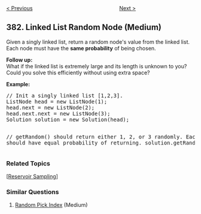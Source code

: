 <!--|This file generated by command(leetcode description); DO NOT EDIT.    |-->
<!--+----------------------------------------------------------------------+-->
<!--|@author    Openset <openset.wang@gmail.com>                           |-->
<!--|@link      https://github.com/openset                                 |-->
<!--|@home      https://github.com/openset/leetcode                        |-->
<!--+----------------------------------------------------------------------+-->

[< Previous](https://github.com/openset/leetcode/tree/master/problems/insert-delete-getrandom-o1-duplicates-allowed "Insert Delete GetRandom O(1) - Duplicates allowed")
　　　　　　　　　　　　　　　　
[Next >](https://github.com/openset/leetcode/tree/master/problems/ransom-note "Ransom Note")

## 382. Linked List Random Node (Medium)

<p>Given a singly linked list, return a random node's value from the linked list. Each node must have the <b>same probability</b> of being chosen.</p>

<p><b>Follow up:</b><br />
What if the linked list is extremely large and its length is unknown to you? Could you solve this efficiently without using extra space?
</p>

<p><b>Example:</b>
<pre>
// Init a singly linked list [1,2,3].
ListNode head = new ListNode(1);
head.next = new ListNode(2);
head.next.next = new ListNode(3);
Solution solution = new Solution(head);

// getRandom() should return either 1, 2, or 3 randomly. Each element should have equal probability of returning.
solution.getRandom();
</pre>
</p>

### Related Topics
  [[Reservoir Sampling](https://github.com/openset/leetcode/tree/master/tag/reservoir-sampling/README.md)]

### Similar Questions
  1. [Random Pick Index](https://github.com/openset/leetcode/tree/master/problems/random-pick-index) (Medium)
